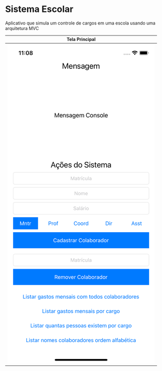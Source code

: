 # Sistema Escolar

Aplicativo que simula um controle de cargos em uma escola usando uma arquitetura MVC

| Tela Principal |
|:---:|
| ![Page1](/SistemaEscola/iOS/main.png) |